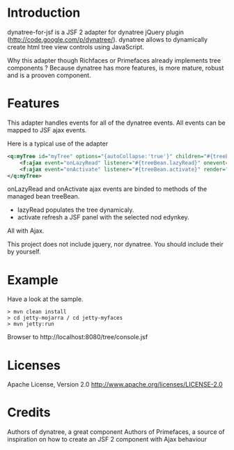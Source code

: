 Introduction
================

dynatree-for-jsf is a JSF 2 adapter for dynatree jQuery plugin (http://code.google.com/p/dynatree/). dynatree allows to dynamically create html tree view controls using JavaScript.

Why this adapter though Richfaces or Primefaces already implements tree components ? Because dynatree has more features, is more mature, robust and is a prooven component.

Features
================

This adapter handles events for all of the dynatree events. All events can be mapped to JSF ajax events. 

Here is a typical use of the adapter

```xml
<q:myTree id="myTree" options="{autoCollapse:'true'}" children="#{treeBean.child}" onActivate="alert('activate')" onLazyRead="alert('lazyRead')">
    <f:ajax event="onLazyRead" listener="#{treeBean.lazyRead}" onevent="function(response){cmp.onLazyRead_OnEvent(response,option.node);}"/>
    <f:ajax event="onActivate" listener="#{treeBean.activate}" render="keyNode"/>
</q:myTree>
```

onLazyRead and onActivate ajax events are binded to methods of the managed bean treeBean. 
- lazyRead populates the tree dynamicaly.
- activate refresh a JSF panel with the selected nod edynkey.

All with Ajax.

This project does not include jquery, nor dynatree. You should include their by yourself.


Example
================
Have a look at the sample.  

```shell
> mvn clean install
> cd jetty-mojarra / cd jetty-myfaces
> mvn jetty:run
```
Browser to http://localhost:8080/tree/console.jsf

Licenses
================
Apache License, Version 2.0 
http://www.apache.org/licenses/LICENSE-2.0

Credits
================
Authors of dynatree, a great component
Authors of Primefaces, a source of inspiration on how to create an JSF 2 component with Ajax behaviour





